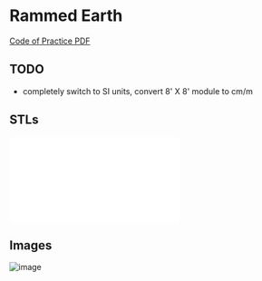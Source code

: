 # Rammed Earth

[Code of Practice PDF](http://www.rammedearthconsulting.com/library/african-rammed-earth-harmonised-standard-en.pdf)

## TODO

- completely switch to SI units, convert 8' X 8' module to cm/m

## STLs

![stl](stl/rammed-earth.stl)

## Images
![image](images/rammed-earth.png)

